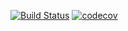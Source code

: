 
[![Build Status](https://travis-ci.org/Makizoro/Overclock.svg?branch=master)](https://travis-ci.org/Makizoro/Overclock)
[![codecov](https://codecov.io/github/Makizoro/Overclock/branch/master/graph/badge.svg)](https://codecov.io/gh/Makizoro/Overclock)
